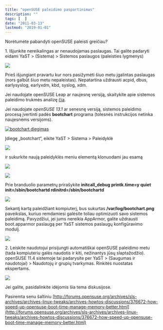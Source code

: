 ```yaml
---
title: "openSUSE paleidimo paspartinimas"
description: ""
tags: [  ]
date: "2011-03-13"
lastmod: "2019-01-01"
---
```

Norėtumėte pabandyti openSUSE paleisti greičiau?

1\. Išjunkite nereikalingas ar nenaudojamas paslaugas. Tai galite padaryti eidami YaST > (Sistema) > Sistemos paslaugos (paleisties lygmenys)

[![](/images/stories/opensuse114-7-paleisties-lygmenys.png)](/images/stories/opensuse114-7-paleisties-lygmenys.png)

Prieš išjungiant pravartu kur nors pasižymėti šiuo metu įgalintas paslaugas (nors galbūt šiuo metu nepaleistas). Nepatartina uždrausti acpid, dbus, earlysyslog, earlyxdm, kbd, syslog, xdm.

Jei naudojate openSUSE Leap ar naujesnę versiją, skaitykite apie sistemos paleidimo trukmės analizę [čia](index.php/pamokos/20-programos/213-sistemos-paleidimo-trukmes-analize).

Jei naudojate _openSUSE 13.1_ ar senesnę versiją, sistemos paleidimo procesą įvertinti padės **bootchart** programa (tolesnės instrukcijos netinka naujesnėms versijoms).

[![bootchart diegimas](/images/stories/opensuse114-1-bootchart-diegimas.png)](/images/stories/opensuse114-1-bootchart-diegimas.png)

Įdiegę „bootchart“, eikite YaST > Sistema > Paleidyklė

[![](/images/stories/opensuse114-5-yast.png)](/images/stories/opensuse114-5-yast.png)

ir sukurkite naują paleidyklės meniu elementą klonuodami jau esamą

[![](/images/stories/opensuse114-2-bootchart-idejimas-i-meniu.png)](/images/stories/opensuse114-2-bootchart-idejimas-i-meniu.png)

[![](/images/stories/opensuse114-3-bootchart-idejimas-i-meniu.png)](/images/stories/opensuse114-3-bootchart-idejimas-i-meniu.png)

Prie branduolio parametrų prirašykite **initcall\_debug printk.time=y quiet init=/sbin/bootchartd rdinitrd=/sbin/bootchartd**

[![](/images/stories/opensuse114-4-bootchart-idejimas-i-meniu.png)](/images/stories/opensuse114-4-bootchart-idejimas-i-meniu.png)

Sekantį kartą paleidžiant kompiuterį, bus sukurtas **/var/log/bootchart.png** paveikslas, kuriuo remdamiesi galėsite toliau optimizuoti savo sistemos paleidimą. Pavyzdžiui, jei jums nereikia AppArmor, galite uždrausti boot.apparmor paslaugą per YaST sistemos paslaugų konfigūravimo modulį.

[![](/images/stories/opensuse114-6-bootchart-paveiksliukas.png)](/images/stories/opensuse114-6-bootchart-paveiksliukas.png)

2\. Leiskite naudotojui prisijungti automatiškai openSUSE paleidimo metu (tada kompiuteriu galės naudotis ir kiti, nežinantys jūsų slaptažodžio). openSUSE 11.4 sistemoje tai padarysite per YaST > (Saugumas ir naudotojai) > Naudotojų ir grupių tvarkymas. Rinkitės nuostatas ekspertams.

[![](/images/stories/opensuse114-8-automatinis-naudotojo-prijungimas.png)](/images/stories/opensuse114-8-automatinis-naudotojo-prijungimas.png)

Jei galite, pasidalinkite idėjomis šia tema diskusijose.

Pasiremta senu šaltiniu [http://forums.opensuse.org/archives/sls-archives/archives-linux-tweaks/archives-howtos-discussions/376672-how-speed-up-opensuse-boot-time-manage-memory-better.html](http://forums.opensuse.org/archives/sls-archives/archives-linux-tweaks/archives-howtos-discussions/376672-how-speed-up-opensuse-boot-time-manage-memory-better.html)
